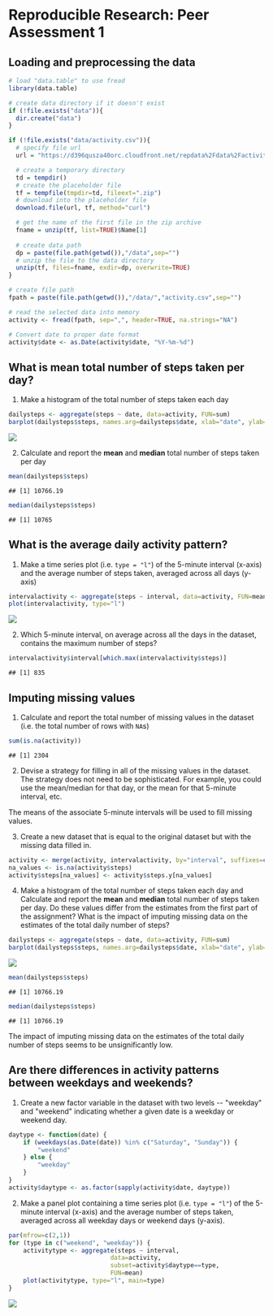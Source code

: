 # Reproducible Research: Peer Assessment 1

## Loading and preprocessing the data


```r
# load "data.table" to use fread
library(data.table) 

# create data directory if it doesn't exist
if (!file.exists("data")){
  dir.create("data")
}

if (!file.exists("data/activity.csv")){
  # specify file url
  url = "https://d396qusza40orc.cloudfront.net/repdata%2Fdata%2Factivity.zip"

  # create a temporary directory
  td = tempdir()
  # create the placeholder file
  tf = tempfile(tmpdir=td, fileext=".zip")
  # download into the placeholder file
  download.file(url, tf, method="curl")

  # get the name of the first file in the zip archive
  fname = unzip(tf, list=TRUE)$Name[1]
  
  # create data path
  dp = paste(file.path(getwd()),"/data",sep="")
  # unzip the file to the data directory
  unzip(tf, files=fname, exdir=dp, overwrite=TRUE)
}

# create file path
fpath = paste(file.path(getwd()),"/data/","activity.csv",sep="")

# read the selected data into memory
activity <- fread(fpath, sep=",", header=TRUE, na.strings="NA")

# Convert date to proper date format
activity$date <- as.Date(activity$date, "%Y-%m-%d")
```

## What is mean total number of steps taken per day?

1. Make a histogram of the total number of steps taken each day


```r
dailysteps <- aggregate(steps ~ date, data=activity, FUN=sum)
barplot(dailysteps$steps, names.arg=dailysteps$date, xlab="date", ylab="steps")
```

![](./PA1_template_files/figure-html/histsteps-1.png) 

2. Calculate and report the **mean** and **median** total number of steps taken per day


```r
mean(dailysteps$steps)
```

```
## [1] 10766.19
```

```r
median(dailysteps$steps)
```

```
## [1] 10765
```

## What is the average daily activity pattern?

1. Make a time series plot (i.e. `type = "l"`) of the 5-minute
   interval (x-axis) and the average number of steps taken, averaged
   across all days (y-axis)


```r
intervalactivity <- aggregate(steps ~ interval, data=activity, FUN=mean)
plot(intervalactivity, type="l")
```

![](./PA1_template_files/figure-html/intervalactivity-1.png) 

2. Which 5-minute interval, on average across all the days in the
   dataset, contains the maximum number of steps?


```r
intervalactivity$interval[which.max(intervalactivity$steps)]
```

```
## [1] 835
```

## Imputing missing values

1. Calculate and report the total number of missing values in the
   dataset (i.e. the total number of rows with `NA`s)


```r
sum(is.na(activity))
```

```
## [1] 2304
```

2. Devise a strategy for filling in all of the missing values in the
   dataset. The strategy does not need to be sophisticated. For
   example, you could use the mean/median for that day, or the mean
   for that 5-minute interval, etc.

The means of the associate 5-minute intervals will be used to fill missing values.

3. Create a new dataset that is equal to the original dataset but with
   the missing data filled in.


```r
activity <- merge(activity, intervalactivity, by="interval", suffixes=c("",".y"))
na_values <- is.na(activity$steps)
activity$steps[na_values] <- activity$steps.y[na_values]
```

4. Make a histogram of the total number of steps taken each day and
   Calculate and report the **mean** and **median** total number of
   steps taken per day. Do these values differ from the estimates from
   the first part of the assignment? What is the impact of imputing
   missing data on the estimates of the total daily number of steps?


```r
dailysteps <- aggregate(steps ~ date, data=activity, FUN=sum)
barplot(dailysteps$steps, names.arg=dailysteps$date, xlab="date", ylab="steps")
```

![](./PA1_template_files/figure-html/rehiststeps-1.png) 

```r
mean(dailysteps$steps)
```

```
## [1] 10766.19
```

```r
median(dailysteps$steps)
```

```
## [1] 10766.19
```

The impact of imputing missing data on the estimates of the total daily number of steps seems to be unsignificantly low.

## Are there differences in activity patterns between weekdays and weekends?

1. Create a new factor variable in the dataset with two levels --
   "weekday" and "weekend" indicating whether a given date is a
   weekday or weekend day.


```r
daytype <- function(date) {
    if (weekdays(as.Date(date)) %in% c("Saturday", "Sunday")) {
        "weekend"
    } else {
        "weekday"
    }
}
activity$daytype <- as.factor(sapply(activity$date, daytype))
```

2. Make a panel plot containing a time series plot (i.e. `type = "l"`)
   of the 5-minute interval (x-axis) and the average number of steps
   taken, averaged across all weekday days or weekend days
   (y-axis).


```r
par(mfrow=c(2,1))
for (type in c("weekend", "weekday")) {
    activitytype <- aggregate(steps ~ interval,
                            data=activity,
                            subset=activity$daytype==type,
                            FUN=mean)
    plot(activitytype, type="l", main=type)
}
```

![](./PA1_template_files/figure-html/panelplot-1.png) 
